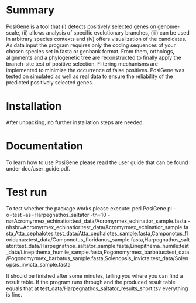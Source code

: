 # Summary

PosiGene is a tool that (i) detects positively selected genes on genome-scale, 
(ii) allows analysis of specific evolutionary branches, (iii) can be used in 
arbitrary species contexts and (iv) offers visualization of the candidates. As 
data input the program requires only the coding sequences of your chosen species
set in fasta or genbank format. From them, orthologs, alignments and a 
phylogenetic tree are reconstructed to finally apply the branch-site test of 
positive selection. Filtering mechanisms are implemented to minimize the 
occurrence of false positives. PosiGene was tested on simulated as well as real
data to ensure the reliability of the predicted positively selected genes.

# Installation

After unpacking, no further installation steps are needed.

# Documentation

To learn how to use PosiGene please read the user guide that can be found under 
doc/user_guide.pdf.

# Test run

To test whether the package works please execute:
perl PosiGene.pl -o=test  -as=Harpegnathos_saltator  -tn=10  -rs=Acromyrmex_echinatior:test_data/Acromyrmex_echinatior_sample.fasta  -nhsbr=Acromyrmex_echinatior:test_data/Acromyrmex_echinatior_sample.fasta,Atta_cephalotes:test_data/Atta_cephalotes_sample.fasta,Camponotus_floridanus:test_data/Camponotus_floridanus_sample.fasta,Harpegnathos_saltator:test_data/Harpegnathos_saltator_sample.fasta,Linepithema_humile:test_data/Linepithema_humile_sample.fasta,Pogonomyrmex_barbatus:test_data/Pogonomyrmex_barbatus_sample.fasta,Solenopsis_invicta:test_data/Solenopsis_invicta_sample.fasta

It should be finished after some minutes, telling you where you can find a 
result table. If the program runs through and the produced result table equals 
that at test_data/Harpegnathos_saltator_results_short.tsv everything is fine.

